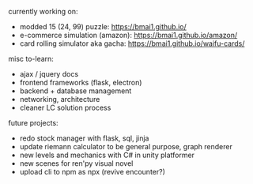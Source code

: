 currently working on: 
- modded 15 (24, 99) puzzle: https://bmai1.github.io/
- e-commerce simulation (amazon): https://bmai1.github.io/amazon/
- card rolling simulator aka gacha: https://bmai1.github.io/waifu-cards/

misc to-learn:
- ajax / jquery docs
- frontend frameworks (flask, electron)
- backend + database management
- networking, architecture
- cleaner LC solution process

future projects:
- redo stock manager with flask, sql, jinja
- update riemann calculator to be general purpose, graph renderer
- new levels and mechanics with C# in unity platformer
- new scenes for ren'py visual novel
- upload cli to npm as npx (revive encounter?)
